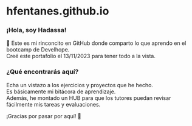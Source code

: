 # hfentanes.github.io

<h3>¡Hola, soy Hadassa!</h3> 👋
Este es mi rinconcito en GitHub donde comparto lo que aprendo en el bootcamp de Develhope. <br>
Creé este portafolio el 13/11/2023 para tener todo a la vista.

<h3>¿Qué encontrarás aquí?</h3>
Echa un vistazo a los ejercicios y proyectos que he hecho.<br>
Es básicamente mi bitácora de aprendizaje.<br>
Además, he montado un HUB para que los tutores puedan revisar fácilmente mis tareas y evaluaciones.

¡Gracias por pasar por aquí! 🚀
